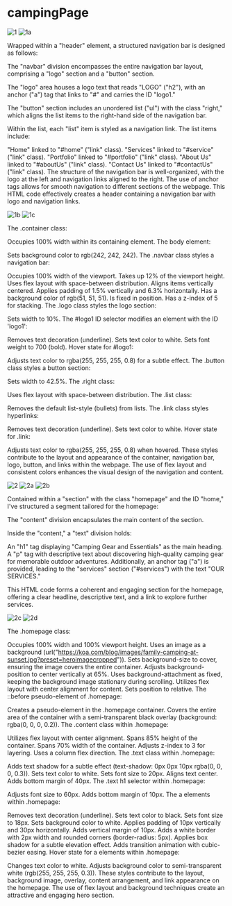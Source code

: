 # campingPage

![1](https://github.com/trishaDas13/campingPage/assets/126088849/ea5e2779-34e8-43d4-be0f-601e9e4a5bb6)
![1a](https://github.com/trishaDas13/campingPage/assets/126088849/50889f9c-8b17-4df3-b730-b2a0e2e8a95a)

Wrapped within a "header" element, a structured navigation bar is designed as follows:

The "navbar" division encompasses the entire navigation bar layout, comprising a "logo" section and a "button" section.

The "logo" area houses a logo text that reads "LOGO" ("h2"), with an anchor ("a") tag that links to "#" and carries the ID "logo1."

The "button" section includes an unordered list ("ul") with the class "right," which aligns the list items to the right-hand side of the navigation bar.

Within the list, each "list" item is styled as a navigation link. The list items include:

"Home" linked to "#home" ("link" class).
"Services" linked to "#service" ("link" class).
"Portfolio" linked to "#portfolio" ("link" class).
"About Us" linked to "#aboutUs" ("link" class).
"Contact Us" linked to "#contactUs" ("link" class).
The structure of the navigation bar is well-organized, with the logo at the left and navigation links aligned to the right. The use of anchor tags allows for smooth navigation to different sections of the webpage. This HTML code effectively creates a header containing a navigation bar with logo and navigation links.

![1b](https://github.com/trishaDas13/campingPage/assets/126088849/5da921ac-09f3-4e04-90f0-d8fe3058f011)
![1c](https://github.com/trishaDas13/campingPage/assets/126088849/b43f44d2-6346-463f-939d-9df0b4a57105)

The .container class:

Occupies 100% width within its containing element.
The body element:

Sets background color to rgb(242, 242, 242).
The .navbar class styles a navigation bar:

Occupies 100% width of the viewport.
Takes up 12% of the viewport height.
Uses flex layout with space-between distribution.
Aligns items vertically centered.
Applies padding of 1.5% vertically and 6.3% horizontally.
Has a background color of rgb(51, 51, 51).
Is fixed in position.
Has a z-index of 5 for stacking.
The .logo class styles the logo section:

Sets width to 10%.
The #logo1 ID selector modifies an element with the ID 'logo1':

Removes text decoration (underline).
Sets text color to white.
Sets font weight to 700 (bold).
Hover state for #logo1:

Adjusts text color to rgba(255, 255, 255, 0.8) for a subtle effect.
The .button class styles a button section:

Sets width to 42.5%.
The .right class:

Uses flex layout with space-between distribution.
The .list class:

Removes the default list-style (bullets) from lists.
The .link class styles hyperlinks:

Removes text decoration (underline).
Sets text color to white.
Hover state for .link:

Adjusts text color to rgba(255, 255, 255, 0.8) when hovered.
These styles contribute to the layout and appearance of the container, navigation bar, logo, button, and links within the webpage. The use of flex layout and consistent colors enhances the visual design of the navigation and content.

![2](https://github.com/trishaDas13/campingPage/assets/126088849/863eb348-2b8a-409f-8a3f-60eed7e4f85c)
![2a](https://github.com/trishaDas13/campingPage/assets/126088849/526fda1e-b4ee-4de5-b753-6e8bbf3dc8eb)
![2b](https://github.com/trishaDas13/campingPage/assets/126088849/aa523d6b-0fc1-4753-b907-03b65c95a8c6)

Contained within a "section" with the class "homepage" and the ID "home," I've structured a segment tailored for the homepage:

The "content" division encapsulates the main content of the section.

Inside the "content," a "text" division holds:

An "h1" tag displaying "Camping Gear and Essentials" as the main heading.
A "p" tag with descriptive text about discovering high-quality camping gear for memorable outdoor adventures.
Additionally, an anchor tag ("a") is provided, leading to the "services" section ("#services") with the text "OUR SERVICES."

This HTML code forms a coherent and engaging section for the homepage, offering a clear headline, descriptive text, and a link to explore further services.

![2c](https://github.com/trishaDas13/campingPage/assets/126088849/6fa81904-8d19-4c7a-8d99-f02713ea140f)
![2d](https://github.com/trishaDas13/campingPage/assets/126088849/b079f9fa-d0c9-4355-8407-4bfd0f715727)

The .homepage class:

Occupies 100% width and 100% viewport height.
Uses an image as a background (url("https://koa.com/blog/images/family-camping-at-sunset.jpg?preset=heroimagecropped")).
Sets background-size to cover, ensuring the image covers the entire container.
Adjusts background-position to center vertically at 65%.
Uses background-attachment as fixed, keeping the background image stationary during scrolling.
Utilizes flex layout with center alignment for content.
Sets position to relative.
The ::before pseudo-element of .homepage:

Creates a pseudo-element in the .homepage container.
Covers the entire area of the container with a semi-transparent black overlay (background: rgba(0, 0, 0, 0.2)).
The .content class within .homepage:

Utilizes flex layout with center alignment.
Spans 85% height of the container.
Spans 70% width of the container.
Adjusts z-index to 3 for layering.
Uses a column flex direction.
The .text class within .homepage:

Adds text shadow for a subtle effect (text-shadow: 0px 0px 10px rgba(0, 0, 0, 0.3)).
Sets text color to white.
Sets font size to 20px.
Aligns text center.
Adds bottom margin of 40px.
The .text h1 selector within .homepage:

Adjusts font size to 60px.
Adds bottom margin of 10px.
The a elements within .homepage:

Removes text decoration (underline).
Sets text color to black.
Sets font size to 18px.
Sets background color to white.
Applies padding of 10px vertically and 30px horizontally.
Adds vertical margin of 10px.
Adds a white border with 2px width and rounded corners (border-radius: 5px).
Applies box shadow for a subtle elevation effect.
Adds transition animation with cubic-bezier easing.
Hover state for a elements within .homepage:

Changes text color to white.
Adjusts background color to semi-transparent white (rgb(255, 255, 255, 0.3)).
These styles contribute to the layout, background image, overlay, content arrangement, and link appearance on the homepage. The use of flex layout and background techniques create an attractive and engaging hero section.

